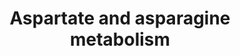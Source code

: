 ---
annotations:
- type: Pathway Ontology
  value: asparagine metabolic pathway
- type: Pathway Ontology
  value: '"alanine'
authors:
- ReactomeTeam
- DeSl
description: These reactions mediate the synthesis of aspartate and asparagine from
  glutamate, TCA cycle intermediates, and ammonia and and allow the utilization of
  carbon atoms from these amino acids for glucose synthesis under fasting conditions
  (Felig 1975; Owen et al. 1979).  View original pathway at [http://www.reactome.org/PathwayBrowser/#DIAGRAM=8963693
  Reactome].
last-edited: 2021-01-25
organisms:
- Homo sapiens
redirect_from:
- /index.php/Pathway:WP4979
- /instance/WP4979
schema-jsonld:
- '@context': https://schema.org/
  '@id': https://wikipathways.github.io/pathways/WP4979.html
  '@type': Dataset
  creator:
    '@type': Organization
    name: WikiPathways
  description: These reactions mediate the synthesis of aspartate and asparagine from
    glutamate, TCA cycle intermediates, and ammonia and and allow the utilization
    of carbon atoms from these amino acids for glucose synthesis under fasting conditions
    (Felig 1975; Owen et al. 1979).  View original pathway at [http://www.reactome.org/PathwayBrowser/#DIAGRAM=8963693
    Reactome].
  keywords:
  - PXLP-K259-GOT1 dimer
  - PPi
  - 'Zn2+ '
  - 'FOLH1B '
  - CoA-SH
  - 2OG
  - ATP
  - GADL1 substrates
  - L-Asn
  - NAT8L
  - H2O
  - dimer
  - 'L-Asp '
  - 'NAALAD2 '
  - SLC25A12,13
  - 'PXLP-K279-GOT2 '
  - ASPG
  - 'CSA '
  - 'HTAU '
  - 'PXLP-K259-GOT1 '
  - NAASP
  - CO2
  - 'FOLH1 '
  - H+
  - L-Glu
  - 'CYSA '
  - ASPA:Zn2+ dimer
  - NAA
  - 'SLC25A12 '
  - 'SLC25A13 '
  - NAALADases
  - Ac-CoA
  - AMP
  - 'b-Ala '
  - NAAG
  - 'PXLP-K333-GADL1 '
  - OAA
  - ASNS dimer
  - GOT2 dimer
  - CH3COO-
  - GADL1 products
  - 'ASNS '
  - L-Asp
  - L-Gln
  - 'ASPA '
  - OA
  - PXLP-K333-GADL1
  - NH3
  - 'TAU '
  license: CC0
  name: Aspartate and asparagine metabolism
seo: CreativeWork
title: Aspartate and asparagine metabolism
wpid: WP4979
---